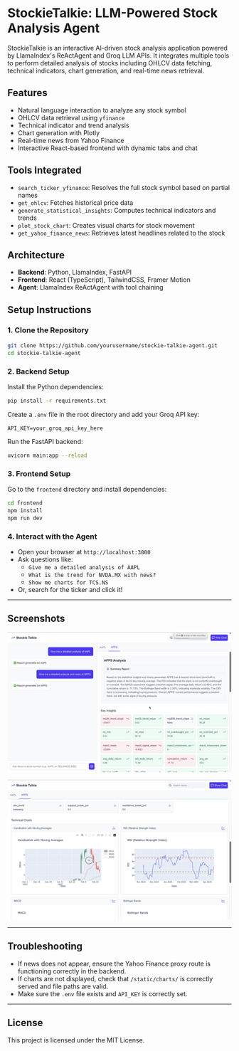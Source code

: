 # StockieTalkie: LLM-Powered Stock Analysis Agent

StockieTalkie is an interactive AI-driven stock analysis application powered by LlamaIndex's ReActAgent and Groq LLM APIs. It integrates multiple tools to perform detailed analysis of stocks including OHLCV data fetching, technical indicators, chart generation, and real-time news retrieval.

## Features

- Natural language interaction to analyze any stock symbol
- OHLCV data retrieval using `yfinance`
- Technical indicator and trend analysis
- Chart generation with Plotly
- Real-time news from Yahoo Finance
- Interactive React-based frontend with dynamic tabs and chat

## Tools Integrated

- `search_ticker_yfinance`: Resolves the full stock symbol based on partial names
- `get_ohlcv`: Fetches historical price data
- `generate_statistical_insights`: Computes technical indicators and trends
- `plot_stock_chart`: Creates visual charts for stock movement
- `get_yahoo_finance_news`: Retrieves latest headlines related to the stock

## Architecture

- **Backend**: Python, LlamaIndex, FastAPI
- **Frontend**: React (TypeScript), TailwindCSS, Framer Motion
- **Agent**: LlamaIndex ReActAgent with tool chaining

## Setup Instructions

### 1. Clone the Repository

```bash
git clone https://github.com/yourusername/stockie-talkie-agent.git
cd stockie-talkie-agent
```

### 2. Backend Setup

Install the Python dependencies:

```bash
pip install -r requirements.txt
```

Create a `.env` file in the root directory and add your Groq API key:

```
API_KEY=your_groq_api_key_here
```

Run the FastAPI backend:

```bash
uvicorn main:app --reload
```

### 3. Frontend Setup

Go to the `frontend` directory and install dependencies:

```bash
cd frontend
npm install
npm run dev
```

### 4. Interact with the Agent

- Open your browser at `http://localhost:3000`
- Ask questions like:
  - `Give me a detailed analysis of AAPL`
  - `What is the trend for NVDA.MX with news?`
  - `Show me charts for TCS.NS`
- Or, search for the ticker and click it!

---

## Screenshots


![Analysis Output 1](./screenshots/screenshot1.png)

![Analysis Output 2](./screenshots/screenshot2.png)

---

## Troubleshooting

- If news does not appear, ensure the Yahoo Finance proxy route is functioning correctly in the backend.
- If charts are not displayed, check that `/static/charts/` is correctly served and file paths are valid.
- Make sure the `.env` file exists and `API_KEY` is correctly set.

---

## License

This project is licensed under the MIT License.